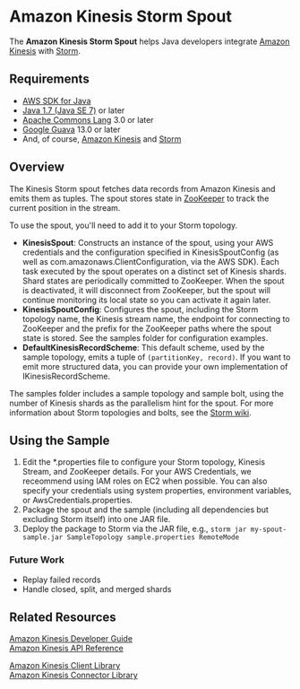 # Amazon Kinesis Storm Spout

The **Amazon Kinesis Storm Spout** helps Java developers integrate [Amazon Kinesis][aws-kinesis] with [Storm](http://storm-project.net/).

## Requirements

 + [AWS SDK for Java](http://aws.amazon.com/sdkforjava)
 + [Java 1.7 (Java SE 7)](http://www.oracle.com/technetwork/java/javase/overview/index.html) or later
 + [Apache Commons Lang](http://commons.apache.org/proper/commons-lang/) 3.0 or later
 + [Google Guava](https://code.google.com/p/guava-libraries/) 13.0 or later
 + And, of course, [Amazon Kinesis](aws-kinesis) and [Storm](http://storm-project.net/)

## Overview

The Kinesis Storm spout fetches data records from Amazon Kinesis and emits them as tuples. The spout stores state in [ZooKeeper](http://zookeeper.apache.org/) to track the current position in the stream.

To use the spout, you'll need to add it to your Storm topology. 

+ **KinesisSpout**: Constructs an instance of the spout, using your AWS credentials and the configuration specified in KinesisSpoutConfig (as well as com.amazonaws.ClientConfiguration, via the AWS SDK). Each task executed by the spout operates on a distinct set of Kinesis shards. Shard states are periodically committed to ZooKeeper. When the spout is deactivated, it will disconnect from ZooKeeper, but the spout will continue monitoring its local state so you can activate it again later.
+ **KinesisSpoutConfig**: Configures the spout, including the Storm topology name, the Kinesis stream name, the endpoint for connecting to ZooKeeper and the prefix for the ZooKeeper paths where the spout state is stored. See the samples folder for configuration examples.
+ **DefaultKinesisRecordScheme**: This default scheme, used by the sample topology, emits a tuple of `(partitionKey, record)`. If you want to emit more structured data, you can provide your own implementation of IKinesisRecordScheme.

The samples folder includes a sample topology and sample bolt, using the number of Kinesis shards as the parallelism hint for the spout. For more information about Storm topologies and bolts, see the [Storm wiki](https://github.com/nathanmarz/storm/wiki).

## Using the Sample

1. Edit the *.properties file to configure your Storm topology, Kinesis Stream, and ZooKeeper details. For your AWS Credentials, we receommend using IAM roles on EC2 when possible. You can also specify your credentials using system properties, environment variables, or AwsCredentials.properties.
2. Package the spout and the sample (including all dependencies but excluding Storm itself) into one JAR file.
3. Deploy the package to Storm via the JAR file, e.g., `storm jar my-spout-sample.jar SampleTopology sample.properties RemoteMode` 

### Future Work

+ Replay failed records
+ Handle closed, split, and merged shards 

## Related Resources

[Amazon Kinesis Developer Guide](http://docs.aws.amazon.com/kinesis/latest/dev/introduction.html)  
[Amazon Kinesis API Reference](http://docs.aws.amazon.com/kinesis/latest/APIReference/Welcome.html)  

[Amazon Kinesis Client Library](https://github.com/awslabs/amazon-kinesis-client)  
[Amazon Kinesis Connector Library](https://github.com/awslabs/amazon-kinesis-connectors)

[aws-kinesis]: http://aws.amazon.com/kinesis/
